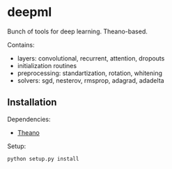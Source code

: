# deepml #

Bunch of tools for deep learning. Theano-based. 

Contains:
* layers: convolutional, recurrent, attention, dropouts
* initialization routines
* preprocessing: standartization, rotation, whitening
* solvers: sgd, nesterov, rmsprop, adagrad, adadelta


## Installation ##

Dependencies:
* [Theano](http://deeplearning.net/software/theano/)

Setup:
```bash 
python setup.py install
```


